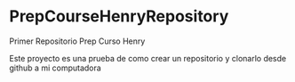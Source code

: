 # PrepCourseHenryRepository
Primer Repositorio Prep Curso Henry

Este proyecto es una prueba de como crear un repositorio y clonarlo desde github a mi computadora